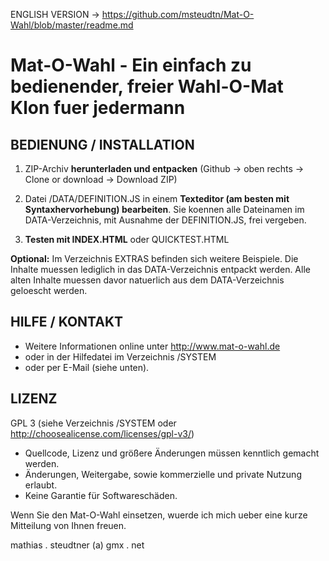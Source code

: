 ENGLISH VERSION -> https://github.com/msteudtn/Mat-O-Wahl/blob/master/readme.md

# Mat-O-Wahl - Ein einfach zu bedienender, freier Wahl-O-Mat Klon fuer jedermann

## BEDIENUNG / INSTALLATION

1. ZIP-Archiv **herunterladen und entpacken**
   (Github -> oben rechts -> Clone or download -> Download ZIP)

2. Datei /DATA/DEFINITION.JS in einem **Texteditor (am besten mit Syntaxhervorhebung) bearbeiten**.
   Sie koennen alle Dateinamen im DATA-Verzeichnis, mit Ausnahme der DEFINITION.JS, frei vergeben.

3. **Testen mit INDEX.HTML** oder QUICKTEST.HTML 

**Optional:** Im Verzeichnis EXTRAS befinden sich weitere Beispiele.
Die Inhalte muessen lediglich in das DATA-Verzeichnis entpackt werden.
Alle alten Inhalte muessen davor natuerlich aus dem DATA-Verzeichnis geloescht werden.

## HILFE / KONTAKT

- Weitere Informationen online unter http://www.mat-o-wahl.de
- oder in der Hilfedatei im Verzeichnis /SYSTEM
- oder per E-Mail (siehe unten).

## LIZENZ

GPL 3 (siehe Verzeichnis /SYSTEM oder http://choosealicense.com/licenses/gpl-v3/)
- Quellcode, Lizenz und größere Änderungen müssen kenntlich gemacht werden.
- Änderungen, Weitergabe, sowie kommerzielle und private Nutzung erlaubt.
- Keine Garantie für Softwareschäden. 

Wenn Sie den Mat-O-Wahl einsetzen, wuerde ich mich ueber eine kurze Mitteilung von Ihnen freuen.

mathias . steudtner (a) gmx . net
